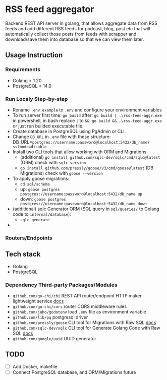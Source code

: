 # RSS feed aggregator

Backend REST API server in golang, that allows aggregate data from RSS feeds and add different RSS feeds for podcast, blog, post etc that will automatically collect those posts from feeds with scrapper and download/save them into database so that we can view them later.

## Usage Instruction

### Requirements

- Golang > 1.20
- PostgreSQL > 14.0

### Run Localy Step-by-step

- Rename `.env.example` to `.env` and configure your environment variables
- To run server first time: `go build` after: `go build | .\rss-feed-aggr.exe` in powershell, in bash replace `|` to `&&`: `go build && .\rss-feed-aggr.exe` or just run builded executable file.
- Create database in PostgreSQL using PgAdmin or CLI.
- Change `DB_URL` in `.env` file with these structure: DB_URL=`postgres://username:password@localhost:5432/db_name?sslmode=disable`
- Install two CLI tools that allow working with ORM and Migrations
    - (additional) `go install github.com/sqlc-dev/sqlc/cmd/sqlc@latest` (ORM) check with `sqlc version`
    - `go install github.com/pressly/goose/v3/cmd/goose@latest` (DB Migrations) check with `goose --version`
- To apply goose migrations:
    - `cd sql/schema`
    - up: `goose postgres postgres://username:password@localhost:5432/db_name up`
    - down: `goose postgres postgres://username:password@localhost:5432/db_name down`
- (additional) sqlc Generator ORM (SQL query in `sql/queries/` to Golang code to `internal/database`):
    - `sqlc generate`
- 

### Routers/Endpoints

## Tech stack

- Golang
- PostgreSQL

### Dependency Third-party Packages/Modules

- `github.com/go-chi/chi` REST API router/endpoint HTTP maker lightweight service [docs](https://go-chi.io/#/README)
- `github.com/go-chi/cors` router CORS middleware rules
- `github.com/joho/godotenv` load `.env` file as environment variable
- `github.com/lib/pq` postgresql driver
- `github.com/pressly/goose` CLI tool for Migrations with Raw SQL [docs](https://pressly.github.io/goose/)
- `github.com/sqlc-dev/sqlc` CLI tool for Generate Golang Code with Raw SQL [docs](https://docs.sqlc.dev/en/stable/index.html)
- `github.com/google/uuid` UUID generator

## TODO

- [ ] Add Docker, makefile
- [ ] Connect PostgreSQL database, and ORM/Migrations future
